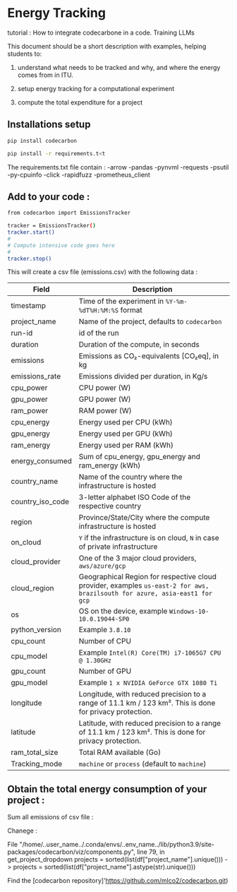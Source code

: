# Energy Tracking
tutorial : How to integrate codecarbone in a code. Training LLMs

This document should be a short description with examples, helping students to:

1) understand what needs to be tracked and why, and where the energy comes from in ITU.

2) setup energy tracking for a computational experiment

2) compute the total expenditure for a project

## Installations setup

```bash
pip install codecarbon

pip install -r requirements.t<t
```
The requirements.txt file contain :
-arrow
-pandas
-pynvml
-requests
-psutil
-py-cpuinfo
-click
-rapidfuzz
-prometheus_client

## Add to your code : 
```bash
from codecarbon import EmissionsTracker
```
```bash
tracker = EmissionsTracker()
tracker.start()
#
# Compute intensive code goes here
#
tracker.stop()
```
This will create a csv file (emissions.csv) with the following data : 


| Field              | Description                                                                                                                                                     |
|--------------------|-----------------------------------------------------------------------------------------------------------------------------------------------------------------|
| timestamp          | Time of the experiment in `%Y-%m-%dT%H:%M:%S` format                                                                                                            |
| project_name       | Name of the project, defaults to `codecarbon`                                                                                                                   |
| run-id             | id of the run                                                                                                                                                  |
| duration           | Duration of the compute, in seconds                                                                                                                             |
| emissions          | Emissions as CO₂-equivalents [CO₂eq], in kg                                                                                                                     |
| emissions_rate     | Emissions divided per duration, in Kg/s                                                                                                                         |
| cpu_power          | CPU power (W)                                                                                                                                                  |
| gpu_power          | GPU power (W)                                                                                                                                                  |
| ram_power          | RAM power (W)                                                                                                                                                  |
| cpu_energy         | Energy used per CPU (kWh)                                                                                                                                       |
| gpu_energy         | Energy used per GPU (kWh)                                                                                                                                       |
| ram_energy         | Energy used per RAM (kWh)                                                                                                                                       |
| energy_consumed    | Sum of cpu_energy, gpu_energy and ram_energy (kWh)                                                                                                              |
| country_name       | Name of the country where the infrastructure is hosted                                                                                                          |
| country_iso_code   | 3-letter alphabet ISO Code of the respective country                                                                                                             |
| region             | Province/State/City where the compute infrastructure is hosted                                                                                                  |
| on_cloud           | `Y` if the infrastructure is on cloud, `N` in case of private infrastructure                                                                                    |
| cloud_provider     | One of the 3 major cloud providers, `aws/azure/gcp`                                                                                                             |
| cloud_region       | Geographical Region for respective cloud provider, examples `us-east-2 for aws, brazilsouth for azure, asia-east1 for gcp`                                        |
| os                 | OS on the device, example `Windows-10-10.0.19044-SP0`                                                                                                            |
| python_version     | Example `3.8.10`                                                                                                                                               |
| cpu_count          | Number of CPU                                                                                                                                                  |
| cpu_model          | Example `Intel(R) Core(TM) i7-1065G7 CPU @ 1.30GHz`                                                                                                              |
| gpu_count          | Number of GPU                                                                                                                                                  |
| gpu_model          | Example `1 x NVIDIA GeForce GTX 1080 Ti`                                                                                                                         |
| longitude          | Longitude, with reduced precision to a range of 11.1 km / 123 km². This is done for privacy protection.                                                        |
| latitude           | Latitude, with reduced precision to a range of 11.1 km / 123 km². This is done for privacy protection.                                                         |
| ram_total_size     | Total RAM available (Go)                                                                                                                                        |
| Tracking_mode      | `machine` or `process` (default to `machine`)                                                                                                                   |


## Obtain the total energy consumption of your project :
Sum all emissions of csv file : 

Chanege : 

File "/home/..user_name../.conda/envs/..env_name../lib/python3.9/site-packages/codecarbon/viz/components.py", line 79, in get_project_dropdown
    projects = sorted(list(df["project_name"].unique()))
    -> projects = sorted(list(df["project_name"].astype(str).unique()))


Find the [codecarbon repository]'https://github.com/mlco2/codecarbon.git) 


